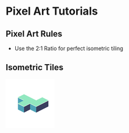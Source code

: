 # Pixel Art Tutorials

## Pixel Art Rules

- Use the 2:1 Ratio for perfect isometric tiling

## Isometric Tiles

![Isometric Tile Example](images/Isometric.png)
